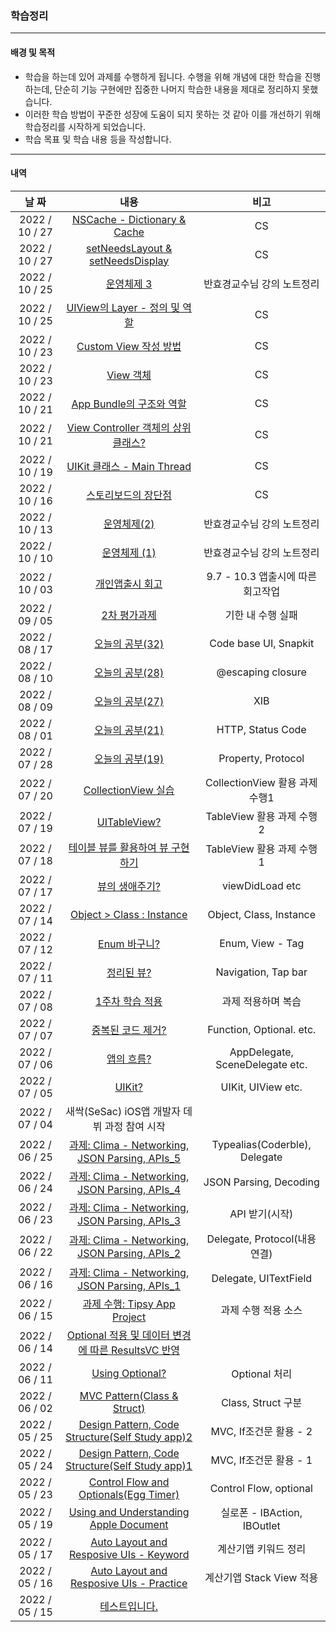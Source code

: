 ### 학습정리

------

#### 배경 및 목적

- 학습을 하는데 있어 과제를 수행하게 됩니다. 수행을 위해 개념에 대한 학습을 진행하는데, 단순히 기능 구현에만 집중한 나머지 학습한 내용을 제대로 정리하지 못했습니다.
- 이러한 학습 방법이 꾸준한 성장에 도움이 되지 못하는 것 같아 이를 개선하기 위해 학습정리를 시작하게 되었습니다.
- 학습 목표 및 학습 내용 등을 작성합니다.

------

#### 내역

|     날 짜      |                             내용                             |               비고                |
| :------------: | :----------------------------------------------------------: | :-------------------------------: |
| 2022 / 10 / 27 | [NSCache - Dictionary & Cache](https://inframince.notion.site/NSCache-190c4c16de5d4f9da467df848881e452) |                CS                 |
| 2022 / 10 / 27 | [setNeedsLayout & setNeedsDisplay](https://inframince.notion.site/setNeedsLayout-setNeedsDisplay-d37bf15436854823b8d31a1fc840292c) |                CS                 |
| 2022 / 10 / 25 | [운영체제 3](https://inframince.notion.site/3-9e2b064eef6249b1af2dd46d10dcda25) |    반효경교수님 강의 노트정리     |
| 2022 / 10 / 25 | [UIView의 Layer - 정의 및 역할](https://inframince.notion.site/UIView-Layer-91285f11128c4fd995e1315015b9a2a1) |                CS                 |
| 2022 / 10 / 23 | [Custom View 작성 방법](https://inframince.notion.site/Custom-View-fda91e544c7443eaacfe70f7f17e8e6a) |                CS                 |
| 2022 / 10 / 23 | [View 객체](https://inframince.notion.site/View-0f5f4ff10baf49508149bd63cf42c8ab) |                CS                 |
| 2022 / 10 / 21 | [App Bundle의 구조와 역할](https://inframince.notion.site/App-Bundle-f804e10d21c5461c82312f7aebd07b82) |                CS                 |
| 2022 / 10 / 21 | [View Controller 객체의 상위 클래스?](https://inframince.notion.site/View-Controller-e1cdad11c0d149fd9268c7768f4def7b) |                CS                 |
| 2022 / 10 / 19 | [UIKit 클래스 - Main Thread](https://inframince.notion.site/UIKit-578d2ecb243944459e495f08fd638f16) |                CS                 |
| 2022 / 10 / 16 | [스토리보드의 장단점](https://inframince.notion.site/Storyboard-6f543fb9f951402aa9819eb7f019ee20) |                CS                 |
| 2022 / 10 / 13 | [운영체제(2)](https://inframince.notion.site/2-8a6dacbcc9064255ba6714b3c55a8849) |    반효경교수님 강의 노트정리     |
| 2022 / 10 / 10 | [운영체제 (1)](https://inframince.notion.site/1-209f8edf707042c98d402ce1be148c8f) |    반효경교수님 강의 노트정리     |
| 2022 / 10 / 03 | [개인앱출시 회고](https://velog.io/@hii5074/Blesson-%EA%B0%9C%EB%B0%9C-%ED%9A%8C%EA%B3%A0) | 9.7 - 10.3 앱출시에 따른 회고작업 |
| 2022 / 09 / 05 | [2차 평가과제](https://velog.io/@hii5074/2%EC%B0%A8-%ED%8F%89%EA%B0%80%EA%B3%BC%EC%A0%9C) |         기한 내 수행 실패         |
| 2022 / 08 / 17 | [오늘의 공부(32)](https://velog.io/@hii5074/%EC%98%A4%EB%8A%98%EC%9D%98-%EA%B3%B5%EB%B6%8032) |       Code base UI, Snapkit       |
| 2022 / 08 / 10 | [오늘의 공부(28)](https://velog.io/@hii5074/%EC%98%A4%EB%8A%98%EC%9D%98-%EA%B3%B5%EB%B6%8028) |         @escaping closure         |
| 2022 / 08 / 09 | [오늘의 공부(27)](https://velog.io/@hii5074/%EC%98%A4%EB%8A%98%EC%9D%98-%EA%B3%B5%EB%B6%8027) |                XIB                |
| 2022 / 08 / 01 | [오늘의 공부(21)](https://velog.io/@hii5074/%EC%98%A4%EB%8A%98%EC%9D%98-%EA%B3%B5%EB%B6%8021) |         HTTP, Status Code         |
| 2022 / 07 / 28 | [오늘의 공부(19)](https://velog.io/@hii5074/7%EC%9B%94-28%EC%9D%BC-%ED%95%99%EC%8A%B5%EC%A0%95%EB%A6%AC) |        Property, Protocol         |
| 2022 / 07 / 20 | [CollectionView 실습](https://velog.io/@hii5074/CollectionView-%EC%8B%A4%EC%8A%B5) |  CollectionView 활용 과제 수행1   |
| 2022 / 07 / 19 |    [UITableView?](https://velog.io/@hii5074/UITableView)     |     TableView 활용 과제 수행2     |
| 2022 / 07 / 18 | [테이블 뷰를 활용하여 뷰 구현하기](https://inframince.notion.site/11-_-38066a025c2841189a12bade22ba7db1) |     TableView 활용 과제 수행1     |
| 2022 / 07 / 17 | [뷰의 생애주기?](https://velog.io/@hii5074/%EB%B7%B0%EC%9D%98-%EC%83%9D%EC%95%A0%EC%A3%BC%EA%B8%B0) |          viewDidLoad etc          |
| 2022 / 07 / 14 | [Object > Class : Instance](https://velog.io/@hii5074/Object-Class-Instance) |      Object, Class, Instance      |
| 2022 / 07 / 12 | [Enum 바구니?](https://velog.io/@hii5074/Enum%EC%9C%BC%EB%A1%9C-%EC%A0%95%EB%A6%AC) |         Enum, View - Tag          |
| 2022 / 07 / 11 | [정리된 뷰?](https://velog.io/@hii5074/%EC%A0%95%EB%A6%AC%EB%90%9C-%EB%B7%B0) |        Navigation, Tap bar        |
| 2022 / 07 / 08 | [1주차 학습 적용](https://velog.io/@hii5074/1%EC%A3%BC%EC%B0%A8-%ED%95%99%EC%8A%B5-%EC%A0%81%EC%9A%A9) |        과제 적용하며 복습         |
| 2022 / 07 / 07 | [중복된 코드 제거?](https://velog.io/@hii5074/%EC%A4%91%EB%B3%B5%EB%90%9C-%EC%BD%94%EB%93%9C-%EC%A0%9C%EA%B1%B0) |     Function, Optional. etc.      |
| 2022 / 07 / 06 | [앱의 흐름?](https://velog.io/@hii5074/%EC%95%B1%EC%9D%98-%ED%9D%90%EB%A6%84) |  AppDelegate, SceneDelegate etc.  |
| 2022 / 07 / 05 |          [UIKit?](https://velog.io/@hii5074/UIKit)           |        UIKit, UIView etc.         |
| 2022 / 07 / 04 |         새싹(SeSac) iOS앱 개발자 데뷔 과정 참여 시작         |                                   |
| 2022 / 06 / 25 | [과제: Clima - Networking, JSON Parsing, APIs_5](https://inframince.notion.site/Swift_Netwroking-JsonParsing-APIs-and-Core-location-1-bb7557a37a4a4bfca5e7d6b1f42a9120) |   Typealias(Coderble), Delegate   |
| 2022 / 06 / 24 | [과제: Clima - Networking, JSON Parsing, APIs_4](https://inframince.notion.site/Swift_Netwroking-JsonParsing-APIs-and-Core-location-1-bb7557a37a4a4bfca5e7d6b1f42a9120) |      JSON Parsing, Decoding       |
| 2022 / 06 / 23 | [과제: Clima - Networking, JSON Parsing, APIs_3](https://inframince.notion.site/Swift_Netwroking-JsonParsing-APIs-and-Core-location-1-bb7557a37a4a4bfca5e7d6b1f42a9120) |          API 받기(시작)           |
| 2022 / 06 / 22 | [과제: Clima - Networking, JSON Parsing, APIs_2](https://inframince.notion.site/Swift_Netwroking-JsonParsing-APIs-and-Core-location-1-bb7557a37a4a4bfca5e7d6b1f42a9120) |   Delegate, Protocol(내용 연결)   |
| 2022 / 06 / 16 | [과제: Clima - Networking, JSON Parsing, APIs_1](https://inframince.notion.site/Swift_Netwroking-JsonParsing-APIs-and-Core-location-1-bb7557a37a4a4bfca5e7d6b1f42a9120) |       Delegate, UITextField       |
| 2022 / 06 / 15 | [과제 수행:  Tipsy App Project](https://inframince.notion.site/Swift_-_Tipsy-b45f0e936e99473a84a2304617d1a671) |        과제 수행 적용 소스        |
| 2022 / 06 / 14 | [Optional  적용 및 데이터 변경에 따른 ResultsVC 반영](https://inframince.notion.site/Swift_optional-476dcbcf1bd54eaa883a4118d7666f09) |                                   |
| 2022 / 06 / 11 | [Using Optional?](https://inframince.notion.site/Swift_Using-Optional-fd316907dab849cf9ee3abf72493fc73) |           Optional 처리           |
| 2022 / 06 / 02 | [MVC Pattern(Class & Struct)](https://inframince.notion.site/Swift_MVC-Pattern_class-struct-5bd4dd58dd7141a49de72a32818cc22c) |        Class, Struct 구분         |
| 2022 / 05 / 25 | [Design Pattern, Code Structure(Self Study app)2](https://inframince.notion.site/Swift_Design-Pattern-Coder-Structure-2-71cbce3cb0eb48c88361619a38dad3c6) |      MVC, If조건문 활용 - 2       |
| 2022 / 05 / 24 | [Design Pattern, Code Structure(Self Study app)1 ](https://inframince.notion.site/Swift_Design-Pattern-Code-Structure-155466b3bc334df7bcdfc9657a8cdc82) |      MVC, If조건문 활용 - 1       |
| 2022 / 05 / 23 | [Control Flow and Optionals(Egg Timer)](https://inframince.notion.site/Swift_Intermediate-Swift-Programming-Control-Flow-and-Optionals-f10223e78ec340a7a230de75ee398067) |      Control Flow, optional       |
| 2022 / 05 / 19 | [Using and Understanding Apple Document](https://inframince.notion.site/Swift_Using-and-Understanding-Apple-Document-c0c0223f5dbd47cb98705245f335e462) |    실로폰 - IBAction, IBOutlet    |
| 2022 / 05 / 17 | [Auto Layout and Resposive UIs -  Keyword](https://inframince.notion.site/Swift_Auto-Layout-and-Responsive-UIS_Keyword-ca8e617f2b564e8692ded11af7cc111d) |       계산기앱 키워드 정리        |
| 2022 / 05 / 16 | [Auto Layout and Resposive UIs -  Practice](https://inframince.notion.site/Swift_Auto-Layout-and-Resposive-UIs_Practice-0bbd7c3349c44a9597ae98b6302606e9) |     계산기앱  Stack View 적용     |
| 2022 / 05 / 15 | [테스트입니다.](https://joobang.notion.site/ee7d10d35c414aaaa93c573dd112e095) |                                   |

